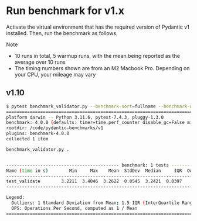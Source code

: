 # Run benchmark for v1.x

Activate the virtual environment that has the required version of Pydantic v1 installed. Then, run the benchmark as follows.

> [!NOTE]
> * 10 runs in total, 5 warmup runs, with the mean being reported as the average over 10 runs
> * The timing numbers shown are from an M2 Macbook Pro. Depending on your CPU, your mileage may vary


## v1.10

```sh
$ pytest benchmark_validator.py --benchmark-sort=fullname --benchmark-warmup-iterations=5 --benchmark-min-rounds=10
========================================================================================================= test session starts =========================================================================================================
platform darwin -- Python 3.11.6, pytest-7.4.3, pluggy-1.3.0
benchmark: 4.0.0 (defaults: timer=time.perf_counter disable_gc=False min_rounds=10 min_time=0.000005 max_time=1.0 calibration_precision=10 warmup=False warmup_iterations=5)
rootdir: /code/pydantic-benchmarks/v1
plugins: benchmark-4.0.0
collected 1 item                                                                                                                                                                                                                      

benchmark_validator.py .                                                                                                                                                                                                        [100%]


------------------------------------------- benchmark: 1 tests ------------------------------------------
Name (time in s)        Min     Max    Mean  StdDev  Median     IQR  Outliers     OPS  Rounds  Iterations
---------------------------------------------------------------------------------------------------------
test_validate        3.2211  3.4046  3.2622  0.0545  3.2421  0.0397       1;1  0.3065      10           1
---------------------------------------------------------------------------------------------------------

Legend:
  Outliers: 1 Standard Deviation from Mean; 1.5 IQR (InterQuartile Range) from 1st Quartile and 3rd Quartile.
  OPS: Operations Per Second, computed as 1 / Mean
========================================================================================================= 1 passed in 40.60s ==========================================================================================================
```

